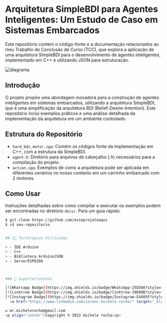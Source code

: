 # Arquitetura SimpleBDI para Agentes Inteligentes: Um Estudo de Caso em Sistemas Embarcados

Este repositório contém o código-fonte e a documentação relacionados ao meu Trabalho de Conclusão de Curso (TCC), que explora a aplicação de uma arquitetura SimpleBDI para o desenvolvimento de agentes inteligentes, implementado em C++ e utilizando JSON para estruturação.

![diagrama](https://github.com/Mrmichelerocha/hard_bdi_motor/assets/93664169/dadd5ab9-0ce5-419f-8f05-a95a9e95040e)

## Introdução

O projeto propõe uma abordagem inovadora para a construção de agentes inteligentes em sistemas embarcados, utilizando a arquitetura SimpleBDI, que é uma simplificação da arquitetura BDI (Belief-Desire-Intention). Este repositório inclui exemplos práticos e uma análise detalhada da implementação da arquitetura em um ambiente controlado.

## Estrutura do Repositório

- `hard_bdi_motor.cpp`: Contém os códigos fonte da implementação em C++, com a estrutura da SimpleBDI.
- `agent.h`: Diretório para arquivos de cabeçalho (.h) necessários para a compilação do projeto.
- `action.cpp`: Exemplos de como a arquitetura pode ser aplicada em diferentes cenários no nosso contexto em um carrinho embarcado com 2 motores.

## Como Usar

Instruções detalhadas sobre como compilar e executar os exemplos podem ser encontradas no diretório `docs/`. Para um guia rápido:

```bash
$ git clone https://github.com/esseprojetoaqui
$ cd seu-repositorio


## 👨‍💻 Tecnologias Utilizadas

> - IDE Arduino
> - C++
> - Biblioteca ArduinoJSON
> - ServerESP8266



### 🤝 Suporte/Contato

[![Whatsapp Badge](https://img.shields.io/badge/WhatsApp-25D366?style=for-the-badge&logo=whatsapp&logoColor=white)](https://wa.me/5511951864397)
[![Linktree Badge](https://img.shields.io/badge/linktree-39E09B?style=for-the-badge&logo=linktree&logoColor=white)](https://linktr.ee/mrmichelerocha)
[![Instagram Badge](https://img.shields.io/badge/Instagram-E4405F?style=for-the-badge&logo=instagram&logoColor=white)](https://www.instagram.com/mr.michelerocha/?hl=pt-br)
  <a href="https://www.linkedin.com/in/enc-michele-rocha/" target="_blank"><img src="https://img.shields.io/badge/-LinkedIn-%230077B5?style=for-the-badge&logo=linkedin&logoColor=white" target="_blank"></a>  

✉ mr.michelerocha@gmail.com
<p align="center">Copyright © 2022 michele rocha</p>

